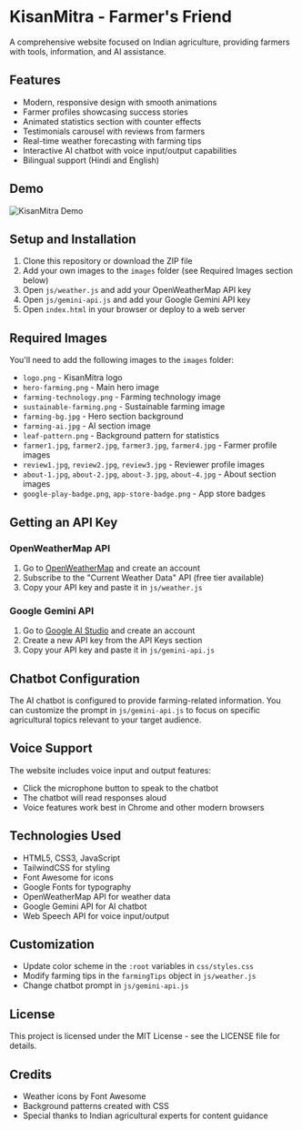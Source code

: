 # KisanMitra - Farmer's Friend

A comprehensive website focused on Indian agriculture, providing farmers with tools, information, and AI assistance.

## Features

- Modern, responsive design with smooth animations
- Farmer profiles showcasing success stories
- Animated statistics section with counter effects
- Testimonials carousel with reviews from farmers
- Real-time weather forecasting with farming tips
- Interactive AI chatbot with voice input/output capabilities
- Bilingual support (Hindi and English)

## Demo

![KisanMitra Demo](images/screenshot.png)

## Setup and Installation

1. Clone this repository or download the ZIP file
2. Add your own images to the `images` folder (see Required Images section below)
3. Open `js/weather.js` and add your OpenWeatherMap API key
4. Open `js/gemini-api.js` and add your Google Gemini API key
5. Open `index.html` in your browser or deploy to a web server

## Required Images

You'll need to add the following images to the `images` folder:

- `logo.png` - KisanMitra logo
- `hero-farming.png` - Main hero image
- `farming-technology.png` - Farming technology image
- `sustainable-farming.png` - Sustainable farming image
- `farming-bg.jpg` - Hero section background
- `farming-ai.jpg` - AI section image
- `leaf-pattern.png` - Background pattern for statistics
- `farmer1.jpg`, `farmer2.jpg`, `farmer3.jpg`, `farmer4.jpg` - Farmer profile images
- `review1.jpg`, `review2.jpg`, `review3.jpg` - Reviewer profile images
- `about-1.jpg`, `about-2.jpg`, `about-3.jpg`, `about-4.jpg` - About section images
- `google-play-badge.png`, `app-store-badge.png` - App store badges

## Getting an API Key

### OpenWeatherMap API
1. Go to [OpenWeatherMap](https://openweathermap.org/api) and create an account
2. Subscribe to the "Current Weather Data" API (free tier available)
3. Copy your API key and paste it in `js/weather.js`

### Google Gemini API
1. Go to [Google AI Studio](https://makersuite.google.com/) and create an account
2. Create a new API key from the API Keys section
3. Copy your API key and paste it in `js/gemini-api.js`

## Chatbot Configuration

The AI chatbot is configured to provide farming-related information. You can customize the prompt in `js/gemini-api.js` to focus on specific agricultural topics relevant to your target audience.

## Voice Support

The website includes voice input and output features:
- Click the microphone button to speak to the chatbot
- The chatbot will read responses aloud
- Voice features work best in Chrome and other modern browsers

## Technologies Used

- HTML5, CSS3, JavaScript
- TailwindCSS for styling
- Font Awesome for icons
- Google Fonts for typography
- OpenWeatherMap API for weather data
- Google Gemini API for AI chatbot
- Web Speech API for voice input/output

## Customization

- Update color scheme in the `:root` variables in `css/styles.css`
- Modify farming tips in the `farmingTips` object in `js/weather.js`
- Change chatbot prompt in `js/gemini-api.js`

## License

This project is licensed under the MIT License - see the LICENSE file for details.

## Credits

- Weather icons by Font Awesome
- Background patterns created with CSS
- Special thanks to Indian agricultural experts for content guidance 